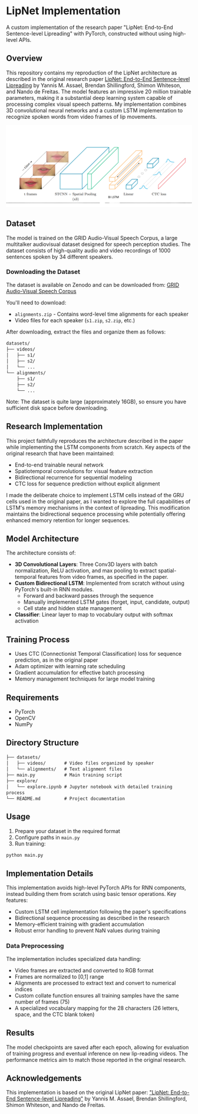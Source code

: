 # LipNet Implementation

A custom implementation of the research paper "LipNet: End-to-End Sentence-level Lipreading" with PyTorch, constructed without using high-level APIs.

## Overview

This repository contains my reproduction of the LipNet architecture as described in the original research paper [LipNet: End-to-End Sentence-level Lipreading](https://arxiv.org/abs/1611.01599) by Yannis M. Assael, Brendan Shillingford, Shimon Whiteson, and Nando de Freitas. The model features an impressive 20 million trainable parameters, making it a substantial deep learning system capable of processing complex visual speech patterns. My implementation combines 3D convolutional neural networks and a custom LSTM implementation to recognize spoken words from video frames of lip movements.

![Modifed LipNet Architecture](arc.png)

## Dataset

The model is trained on the GRID Audio-Visual Speech Corpus, a large multitalker audiovisual dataset designed for speech perception studies. The dataset consists of high-quality audio and video recordings of 1000 sentences spoken by 34 different speakers.

### Downloading the Dataset

The dataset is available on Zenodo and can be downloaded from:
[GRID Audio-Visual Speech Corpus](https://zenodo.org/records/3625687)

You'll need to download:
- `alignments.zip` - Contains word-level time alignments for each speaker
- Video files for each speaker (`s1.zip`, `s2.zip`, etc.)

After downloading, extract the files and organize them as follows:
```
datasets/
├── videos/
│   ├── s1/
│   ├── s2/
│   └── ...
└── alignments/
    ├── s1/
    ├── s2/
    └── ...
```

Note: The dataset is quite large (approximately 16GB), so ensure you have sufficient disk space before downloading.

## Research Implementation

This project faithfully reproduces the architecture described in the paper while implementing the LSTM components from scratch. Key aspects of the original research that have been maintained:

- End-to-end trainable neural network
- Spatiotemporal convolutions for visual feature extraction
- Bidirectional recurrence for sequential modeling
- CTC loss for sequence prediction without explicit alignment

I made the deliberate choice to implement LSTM cells instead of the GRU cells used in the original paper, as I wanted to explore the full capabilities of LSTM's memory mechanisms in the context of lipreading. This modification maintains the bidirectional sequence processing while potentially offering enhanced memory retention for longer sequences.

## Model Architecture

The architecture consists of:

- **3D Convolutional Layers**: Three Conv3D layers with batch normalization, ReLU activation, and max pooling to extract spatial-temporal features from video frames, as specified in the paper.
- **Custom Bidirectional LSTM**: Implemented from scratch without using PyTorch's built-in RNN modules.
  - Forward and backward passes through the sequence
  - Manually implemented LSTM gates (forget, input, candidate, output)
  - Cell state and hidden state management
- **Classifier**: Linear layer to map to vocabulary output with softmax activation

## Training Process

- Uses CTC (Connectionist Temporal Classification) loss for sequence prediction, as in the original paper
- Adam optimizer with learning rate scheduling
- Gradient accumulation for effective batch processing
- Memory management techniques for large model training

## Requirements

- PyTorch
- OpenCV
- NumPy

## Directory Structure

```
├── datasets/
│   ├── videos/       # Video files organized by speaker
│   └── alignments/   # Text alignment files
├── main.py           # Main training script
├── explore/
│   └── explore.ipynb # Jupyter notebook with detailed training process
└── README.md         # Project documentation
```

## Usage

1. Prepare your dataset in the required format
2. Configure paths in `main.py`
3. Run training:
```bash
python main.py
```

## Implementation Details

This implementation avoids high-level PyTorch APIs for RNN components, instead building them from scratch using basic tensor operations. Key features:

- Custom LSTM cell implementation following the paper's specifications
- Bidirectional sequence processing as described in the research
- Memory-efficient training with gradient accumulation
- Robust error handling to prevent NaN values during training

### Data Preprocessing

The implementation includes specialized data handling:
- Video frames are extracted and converted to RGB format
- Frames are normalized to [0,1] range
- Alignments are processed to extract text and convert to numerical indices 
- Custom collate function ensures all training samples have the same number of frames (75)
- A specialized vocabulary mapping for the 28 characters (26 letters, space, and the CTC blank token)

## Results

The model checkpoints are saved after each epoch, allowing for evaluation of training progress and eventual inference on new lip-reading videos. The performance metrics aim to match those reported in the original research.

## Acknowledgements

This implementation is based on the original LipNet paper: ["LipNet: End-to-End Sentence-level Lipreading"](https://arxiv.org/abs/1611.01599) by Yannis M. Assael, Brendan Shillingford, Shimon Whiteson, and Nando de Freitas. 